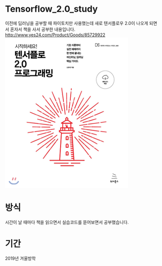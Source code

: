 # Tensorflow_2.0_study
이전에 딥러닝을 공부할 때 파이토치만 사용했는데 새로 텐서플로우 2.0이 나오게 되면서 혼자서 책을 사서 공부한 내용입니다.  <br>
http://www.yes24.com/Product/Goods/85729922
<img src="/imgs/tf.png" width="80%" height="35%">
# 방식
시간이 날 때마다 책을 읽으면서 실습코드를 뜯어보면서 공부했습니다.
# 기간
2019년 겨울방학
